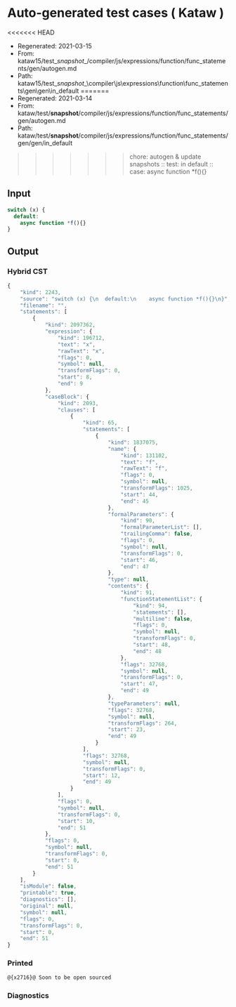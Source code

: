 # Auto-generated test cases ( Kataw )
<<<<<<< HEAD
- Regenerated: 2021-03-15
- From: kataw15/test\__snapshot__/compiler/js/expressions/function/func_statements/gen/autogen.md
- Path: kataw15/test\__snapshot__\compiler\js\expressions\function\func_statements\gen\gen\in_default
=======
- Regenerated: 2021-03-14
- From: kataw/test/__snapshot__/compiler/js/expressions/function/func_statements/gen/autogen.md
- Path: kataw/test/__snapshot__/compiler/js/expressions/function/func_statements/gen/gen/in_default
>>>>>>> chore: autogen & update snapshots
> :: test: in default
> :: case: async function *f(){}
## Input

`````js
switch (x) {
  default:
    async function *f(){}
}
`````

## Output

### Hybrid CST

```javascript
{
    "kind": 2243,
    "source": "switch (x) {\n  default:\n    async function *f(){}\n}",
    "filename": "",
    "statements": [
        {
            "kind": 2097362,
            "expression": {
                "kind": 196712,
                "text": "x",
                "rawText": "x",
                "flags": 0,
                "symbol": null,
                "transformFlags": 0,
                "start": 8,
                "end": 9
            },
            "caseBlock": {
                "kind": 2093,
                "clauses": [
                    {
                        "kind": 65,
                        "statements": [
                            {
                                "kind": 1837075,
                                "name": {
                                    "kind": 131102,
                                    "text": "f",
                                    "rawText": "f",
                                    "flags": 0,
                                    "symbol": null,
                                    "transformFlags": 1025,
                                    "start": 44,
                                    "end": 45
                                },
                                "formalParameters": {
                                    "kind": 90,
                                    "formalParameterList": [],
                                    "trailingComma": false,
                                    "flags": 0,
                                    "symbol": null,
                                    "transformFlags": 0,
                                    "start": 46,
                                    "end": 47
                                },
                                "type": null,
                                "contents": {
                                    "kind": 91,
                                    "functionStatementList": {
                                        "kind": 94,
                                        "statements": [],
                                        "multiline": false,
                                        "flags": 0,
                                        "symbol": null,
                                        "transformFlags": 0,
                                        "start": 48,
                                        "end": 48
                                    },
                                    "flags": 32768,
                                    "symbol": null,
                                    "transformFlags": 0,
                                    "start": 47,
                                    "end": 49
                                },
                                "typeParameters": null,
                                "flags": 32768,
                                "symbol": null,
                                "transformFlags": 264,
                                "start": 23,
                                "end": 49
                            }
                        ],
                        "flags": 32768,
                        "symbol": null,
                        "transformFlags": 0,
                        "start": 12,
                        "end": 49
                    }
                ],
                "flags": 0,
                "symbol": null,
                "transformFlags": 0,
                "start": 10,
                "end": 51
            },
            "flags": 0,
            "symbol": null,
            "transformFlags": 0,
            "start": 0,
            "end": 51
        }
    ],
    "isModule": false,
    "printable": true,
    "diagnostics": [],
    "original": null,
    "symbol": null,
    "flags": 0,
    "transformFlags": 0,
    "start": 0,
    "end": 51
}
```

### Printed

```javascript
@{x2716}@ Soon to be open sourced
```

### Diagnostics

```javascript

```

